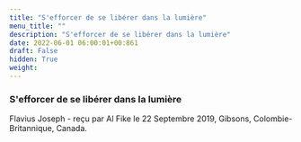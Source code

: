 ```yaml
---
title: "S'efforcer de se libérer dans la lumière"
menu_title: ""
description: "S'efforcer de se libérer dans la lumière"
date: 2022-06-01 06:00:01+00:861
draft: False
hidden: True
weight:
---
```

### S'efforcer de se libérer dans la lumière

Flavius Joseph - reçu par Al Fike le 22 Septembre 2019, Gibsons, Colombie-Britannique, Canada.




